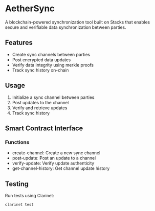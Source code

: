 # AetherSync

A blockchain-powered synchronization tool built on Stacks that enables secure and verifiable data synchronization between parties.

## Features
- Create sync channels between parties
- Post encrypted data updates
- Verify data integrity using merkle proofs
- Track sync history on-chain

## Usage
1. Initialize a sync channel between parties
2. Post updates to the channel
3. Verify and retrieve updates
4. Track sync history

## Smart Contract Interface
### Functions
- create-channel: Create a new sync channel
- post-update: Post an update to a channel
- verify-update: Verify update authenticity 
- get-channel-history: Get channel update history

## Testing
Run tests using Clarinet:
```bash
clarinet test
```
